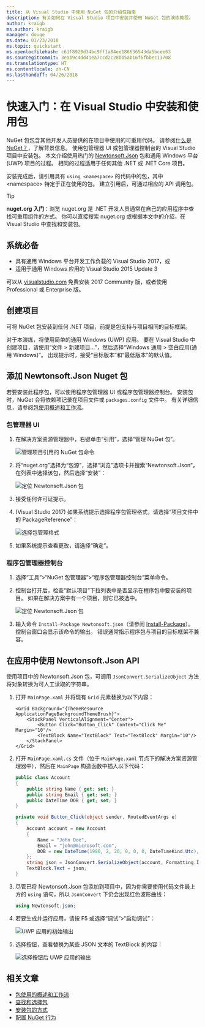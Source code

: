 ```yaml
---
title: 从 Visual Studio 中使用 NuGet 包的介绍性指南
description: 有关如何在 Visual Studio 项目中安装并使用 NuGet 包的演练教程。
author: kraigb
ms.author: kraigb
manager: douge
ms.date: 01/23/2018
ms.topic: quickstart
ms.openlocfilehash: c61f8929d34bc9ff1a84ee186636543da5bcee63
ms.sourcegitcommit: 3eab9c4dd41ea7ccd2c28bb5ab16f6fbbec13708
ms.translationtype: HT
ms.contentlocale: zh-CN
ms.lasthandoff: 04/26/2018
---
```

# <a name="quickstart-install-and-use-a-package-in-visual-studio"></a>快速入门：在 Visual Studio 中安装和使用包

NuGet 包包含其他开发人员提供的在项目中使用的可重用代码。 请参阅[什么是 NuGet？](../What-is-NuGet.md)，了解背景信息。 使用包管理器 UI 或包管理器控制台的 Visual Studio 项目中安装包。 本文介绍使用热门的 [Newtonsoft.Json](https://www.nuget.org/packages/Newtonsoft.Json/) 包和通用 Windows 平台 (UWP) 项目的过程。 相同的过程适用于任何其他 .NET 或 .NET Core 项目。

安装完成后，请引用具有 `using <namespace>` 的代码中的包，其中 \<namespace\> 特定于正在使用的包。 建立引用后，可通过相应的 API 调用包。

> [!Tip]
> **nuget.org 入门**：浏览 nuget.org 是 .NET 开发人员通常在自己的应用程序中查找可重用组件的方式。 你可以直接搜索 nuget.org 或根据本文中的介绍，在 Visual Studio 中查找和安装包。

## <a name="prerequisites"></a>系统必备

- 具有通用 Windows 平台开发工作负载的 Visual Studio 2017，或
- 适用于通用 Windows 应用的 Visual Studio 2015 Update 3

可以从 [visualstudio.com](https://www.visualstudio.com/) 免费安装 2017 Community 版，或者使用 Professional 或 Enterprise 版。

## <a name="create-a-project"></a>创建项目

可将 NuGet 包安装到任何 .NET 项目，前提是包支持与项目相同的目标框架。

对于本演练，将使用简单的通用 Windows (UWP) 应用。 要在 Visual Studio 中创建项目，请使用“文件 > 新建项目...”，然后选择“Windows 通用 > 空白应用(通用 Windows)”。 出现提示时，接受“目标版本”和“最低版本”的默认值。

## <a name="add-the-newtonsoftjson-nuget-package"></a>添加 Newtonsoft.Json Nuget 包

若要安装此程序包，可以使用程序包管理器 UI 或程序包管理器控制台。 安装包时，NuGet 会将依赖项记录在项目文件或 `packages.config` 文件中。 有关详细信息，请参阅[包使用概述和工作流](../consume-packages/Overview-and-Workflow.md)。

### <a name="package-manager-ui"></a>包管理器 UI

1. 在解决方案资源管理器中，右键单击“引用”，选择“管理 NuGet 包”。

    ![管理项目引用的 NuGet 包命令](media/QS_Use-02-ManageNuGetPackages.png)

1. 将“nuget.org”选择为“包源”，选择“浏览”选项卡并搜索“Newtonsoft.Json”，在列表中选择该包，然后选择“安装”：

    ![定位 Newtonsoft.Json 包](media/QS_Use-03-NewtonsoftJson.png)

1. 接受任何许可证提示。

1. (Visual Studio 2017) 如果系统提示选择程序包管理格式，请选择“项目文件中的 PackageReference”：

    ![选择包管理格式](media/QS_Use-03b-SelectFormat.png)

1. 如果系统提示查看更改，请选择“确定”。

### <a name="package-manager-console"></a>程序包管理器控制台

1. 选择“工具”>“NuGet 包管理器”>“程序包管理器控制台”菜单命令。

1. 控制台打开后，检查“默认项目”下拉列表中是否显示在程序包中要安装的项目。 如果在解决方案中有一个项目，则它已被选中。

    ![定位 Newtonsoft.Json 包](media/QS_Use-08-Console1.png)

1. 输入命令 `Install-Package Newtonsoft.json`（请参阅 [Install-Package](../tools/ps-ref-install-package.md)）。 控制台窗口会显示该命令的输出。 错误通常指示程序包与项目的目标框架不兼容。

## <a name="use-the-newtonsoftjson-api-in-the-app"></a>在应用中使用 Newtonsoft.Json API

使用项目中的 Newtonsoft.Json 包，可调用 `JsonConvert.SerializeObject` 方法将对象转换为可人工读取的字符串。

1. 打开 `MainPage.xaml` 并将现有 `Grid` 元素替换为以下内容：

    ```xaml
    <Grid Background="{ThemeResource ApplicationPageBackgroundThemeBrush}">
        <StackPanel VerticalAlignment="Center">
            <Button Click="Button_Click" Content="Click Me" Margin="10"/>
            <TextBlock Name="TextBlock" Text="TextBlock" Margin="10"/>
        </StackPanel>
    </Grid>
    ```

1. 打开 `MainPage.xaml.cs` 文件（位于 `MainPage.xaml` 节点下的解决方案资源管理器中），然后在 `MainPage` 构造函数中插入以下代码：

    ```cs
    public class Account
    {
        public string Name { get; set; }
        public string Email { get; set; }
        public DateTime DOB { get; set; }
    }

    private void Button_Click(object sender, RoutedEventArgs e)
    {
        Account account = new Account
        {
            Name = "John Doe",
            Email = "john@microsoft.com",
            DOB = new DateTime(1980, 2, 20, 0, 0, 0, DateTimeKind.Utc),
        };
        string json = JsonConvert.SerializeObject(account, Formatting.Indented);
        TextBlock.Text = json;
    }
    ```

1. 尽管已将 Newtonsoft.Json 包添加到项目中，因为你需要使用代码文件最上方的 `using` 语句，所以 `JsonConvert` 下仍会出现红色波形曲线：

    ```cs
    using Newtonsoft.json;
    ```

1. 若要生成并运行应用，请按 F5 或选择“调试”>“启动调试”：

    ![UWP 应用的初始输出](media/QS_Use-06-AppStart.png)

1. 选择按钮，查看替换为某些 JSON 文本的 TextBlock 的内容：

    ![选择按钮后 UWP 应用的输出](media/QS_Use-07-AppEnd.png)

## <a name="related-articles"></a>相关文章

- [包使用的概述和工作流](../consume-packages/overview-and-workflow.md)
- [查找和选择包](../consume-packages/finding-and-choosing-packages.md)
- [安装包的方式](../consume-packages/ways-to-install-a-package.md)
- [配置 NuGet 行为](../consume-packages/configuring-nuget-behavior.md)
